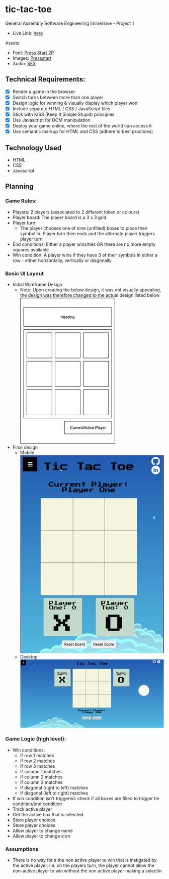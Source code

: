 # tic-tac-toe

General Assembly Software Engineering Immersive - Project 1
* Live Link: [here](https://kdaya001.github.io/tic-tac-toe/)

Assets:
* Font: [Press Start 2P](https://fonts.google.com/specimen/Press+Start+2P)
* Images: [Pressstart](https://pressstart.vip/)
* Audio: [SFX](https://opengameart.org/content/512-sound-effects-8-bit-style)

## Technical Requirements:
- [x] Render a game in the browser
- [x] Switch turns between more than one player
- [x] Design logic for winning & visually display which player won
- [x] Include separate HTML / CSS / JavaScript files
- [x] Stick with KISS (Keep It Simple Stupid) principles
- [x] Use Javascript for DOM manipulation
- [x] Deploy your game online, where the rest of the world can access it
- [x] Use semantic markup for HTML and CSS (adhere to best practices)

## Technology Used
* HTML
* CSS
* Javascript

## Planning
### Game Rules:
* Players: 2 players (associated to 2 different token or colours)
* Player board: The player board is a 3 x 3 grid
* Player turn:
    * The player chooses one of nine (unfilled) boxes to place their symbol in. Player turn then ends and the alternate player triggers player turn
* End conditions: Either a player wins/ties OR there are no more empty squares available
* Win condition: A player wins if they have 3 of their symbols in either a row - either horizontally, vertically or diagonally 

### Basic UI Layout 
- Initial Wireframe Design
    * Note: Upon creating the below design, it was not visually appealing, the design was therefore changed to the actual design listed below
![Wireframe](/images/basic-layout-wireframe.jpg)
- Final design
    - Mobile:
![Mobile Design](/images/game-design-mobile.png)
    - Desktop
![Desktop Design](/images/game-design-desktop.png)

### Game Logic (high level):
* Win conditions: 
    * If row 1 matches
    * If row 2 matches
    * If row 3 matches
    * If column 1 matches
    * If column 2 matches
    * If column 3 matches
    * If diagonal (right to left) matches
    * If diagonal (left to right) matches
* If win condition isn't triggered: check if all boxes are filled to trigger tie condition/end condition
* Track active player
* Get the active box that is selected
* Store player choices
* Store player choices
* Allow player to change name
* Allow player to change icon

### Assumptions
* There is no way for a the non active player to win that is instigated by the active player. i.e. on the players turn, the player cannot allow the non-active player to win without the non active player making a selectin
